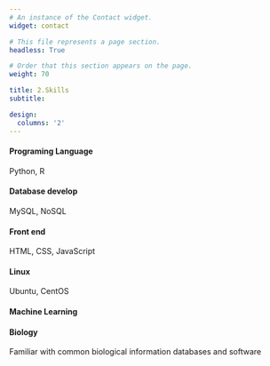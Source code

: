 ```yaml
---
# An instance of the Contact widget.
widget: contact

# This file represents a page section.
headless: True

# Order that this section appears on the page.
weight: 70

title: 2.Skills
subtitle: 

design:
  columns: '2'
---
```

#### Programing Language
Python, R
#### Database develop
MySQL, NoSQL
#### Front end 
HTML, CSS, JavaScript
#### Linux
Ubuntu, CentOS
#### Machine Learning
#### Biology
Familiar with common biological information databases and software
